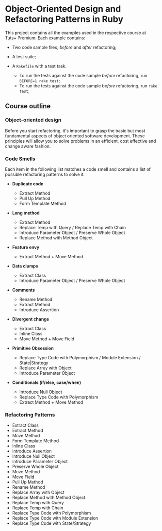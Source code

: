 # Object-Oriented Design and Refactoring Patterns in Ruby

This project contains all the examples used in the respective course at Tuts+
Premium. Each example contains:

* Two code sample files, _before_ and _after_ refactoring;
* A test suite;
* A `Rakefile` with a test task.

  - To run the tests against the code sample _before_ refactoring, run
    `BEFORE=1 rake test`;
  - To run the tests against the code sample _before_ refactoring, run `rake
    test`;

## Course outline

### Object-oriented design

Before you start refactoring, it's important to grasp the basic but most
fundamental aspects of object oriented software development. These principles
will allow you to solve problems in an efficient, cost effective and
change aware fashion.

### Code Smells

Each item in the following list matches a code smell and contains a list of
possible refactoring patterns to solve it.

* **Duplicate code**

  - Extract Method
  - Pull Up Method
  - Form Template Method

* **Long method**

  - Extract Method
  - Replace Temp with Query / Replace Temp with Chain
  - Introduce Parameter Object / Preserve Whole Object
  - Replace Method with Method Object

* **Feature envy**

  - Extract Method + Move Method

* **Data clumps**

  - Extract Class
  - Introduce Parameter Object / Preserve Whole Object

* **Comments**

  - Rename Method
  - Extract Method
  - Introduce Assertion

* **Divergent change**

  - Extract Class
  - Inline Class
  - Move Method + Move Field

* **Primitive Obsession**

  - Replace Type Code with Polymorphism / Module Extension / State|Strategy
  - Replace Array with Object
  - Introduce Parameter Object

* **Conditionals (if/else, case/when)**

  - Introduce Null Object
  - Replace Type Code with Polymorphism
  - Extract Method + Move Method

### Refactoring Patterns

  - Extract Class
  - Extract Method
  - Move Method
  - Form Template Method
  - Inline Class
  - Introduce Assertion
  - Introduce Null Object
  - Introduce Parameter Object
  - Preserve Whole Object
  - Move Method
  - Move Field
  - Pull Up Method
  - Rename Method
  - Replace Array with Object
  - Replace Method with Method Object
  - Replace Temp with Query
  - Replace Temp with Chain
  - Replace Type Code with Polymorphism
  - Replace Type Code with Module Extension
  - Replace Type Code with State/Strategy
